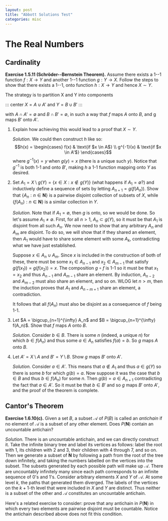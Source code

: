 ```yaml
---
layout: post
title: "Abbott Solutions Test"
categories: misc
---
```


# The Real Numbers

## Cardinality

**Exercise 1.5.11 (Schröder--Bernstein Theorem).** Assume there exists a
1--1 function $f : X \to Y$ and another 1--1 function $g : Y \to X$.
Follow the steps to show that there exists a 1--1, onto function
$h : X \to Y$ and hence $X \sim Y$.

The strategy is to partition X and Y into components

::: center
$X = A \cup A'$ and $Y = B \cup B'$
:::

with $A \cap A' = \emptyset$ and $B \cap B' = \emptyset$, in such a way
that $f$ maps $A$ onto $B$, and g maps $B'$ onto $A'$.

1.  Explain how achieving this would lead to a proof that $X \sim Y$.

    *Solution.* We could then construct $h$ like so: $$h(x) =
                    \begin{cases}
                        f(x)      & \text{if $x \in A$} \\
                        g^{-1}(x) & \text{if $x \in A'$}
                    \end{cases}$$ where $g^{-1}(x) = y$ when $g(y) = x$
    (there is a unique such $y$). Notice that $g^{-1}$ is both 1-1 and
    onto $B'$, making $h$ a 1-1 function mapping onto $Y$ as desired.

2.  Set $A_1 = X \setminus g(Y) = \{x \in X : x \notin g(Y)\}$ (what
    happens if $A_1 = \emptyset$?) and inductively define a sequence of
    sets by letting $A_{n+1} = g(f(A_n))$. Show that
    $\{A_n : n \in \mathbf{N}\}$ is a pairwise disjoint collection of
    subsets of $X$, while $\{f(A_n) : n \in \mathbf{N}\}$ is a similar
    collection in $Y$.

    *Solution.* Note that if $A_1 = \emptyset$, then $g$ is onto, so we
    would be done. So let's assume $A_1 \neq \emptyset$. First, for all
    $n > 1$, $A_n \subset g(Y)$, so it must be that $A_1$ is disjoint
    from all such $A_n$. We now need to show that any arbitrary $A_n$
    and $A_m$ are disjoint. To do so, we will show that if they shared
    an element, then $A_1$ would have to share some element with some
    $A_k$, contradicting what we have just established.

    Suppose $x \in A_n \cup A_m$. Since $x$ is included in the
    construction of both of these, there must be some $x_1 \in A_{n-1}$
    and $x_2 \in A_{m-1}$ that satisfy $g(f(x_1)) = g(f(x_2)) = x$. The
    composition $g \circ f$ is 1-1 so it must be that $x_1 = x_2$ and
    thus $A_{n-1}$ and $A_{m-1}$ share an element. By induction,
    $A_{n-2}$ and $A_{m-2}$ must also share an element, and so on. WLOG
    let $n > m$, then the induction proves that $A_1$ and $A_{n-m+1}$
    share an element, a contradiction.

    It follows that all $f(A_n)$ must also be disjoint as a consequence
    of $f$ being 1-1.

3.  Let $A = \bigcup_{n=1}^{\infty} A_n$ and
    $B = \bigcup_{n=1}^{\infty} f(A_n)$. Show that $f$ maps $A$ onto
    $B$.

    *Solution.* Consider $b \in B$. There is some $n$ (indeed, a unique
    $n$) for which $b \in f(A_n)$ and thus some $a \in A_n$ satisfies
    $f(a) = b$. So $g$ maps $A$ onto $B$.

4.  Let $A' = X \setminus A$ and $B' = Y \setminus B$. Show $g$ maps
    $B'$ onto $A'$.

    *Solution.* Consider $a \in A'$. This means that $a \notin A_1$ and
    thus $a \in g(Y)$ so there is some $b$ for which $g(b) = a$. Now
    suppose it was the case that $b \in B$ and thus $b \in f(A_n)$ for
    some $n$. Then $g(b) = a \in A_{n+1}$ contradicting the fact that
    $a \in A'$. So it must be that $b \in B'$ and so $g$ maps $B'$ onto
    $A'$, and the proof of the theorem is complete.

## Cantor's Theorem

**Exercise 1.6.10(c).** Given a set $B$, a subset $\mathcal{A}$ of
$P(B)$ is called an *antichain* if no element of $\mathcal{A}$ is a
subset of any other element. Does $P(\mathbf{N})$ contain an uncountable
antichain?

*Solution.* There is an uncountable antichain, and we can directly
construct it. Take the infinite binary tree and label its vertices as
follows: label the root with 1, its children with 2 and 3, their
children with 4 through 7, and so on. Then we generate a subset of
$\mathbf{N}$ by following a path from the root of the tree down
infinitely, and taking the numbers labelled on the vertices into the
subset. The subsets generated by each possible path will make up
$\mathcal{A}$. There are uncountably infinitely many since each path
corresponds to an infinite sequence of 0's and 1's. Consider arbitrary
elements $X$ and $Y$ of $\mathcal{A}$. At some level $k$, the paths that
generated them diverged. The labels of the vertices on the $k+1$-th
level that were included in $X$ and $Y$ are distinct. Thus neither is a
subset of the other and $\mathcal{A}$ constitutes an uncountable
antichain.

Here's a related exercise to consider: prove that any antichain in
$P(\mathbf{N})$ in which every two elements are pairwise disjoint must
be countable. Notice the antichain described above does not fit this
condition.
